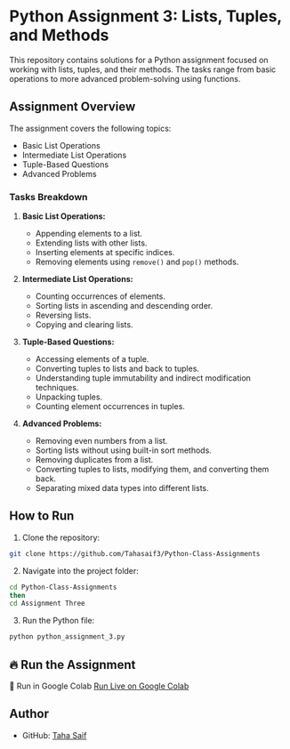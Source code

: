 # Python Assignment 3: Lists, Tuples, and Methods  

This repository contains solutions for a Python assignment focused on working with lists, tuples, and their methods. The tasks range from basic operations to more advanced problem-solving using functions.  

## Assignment Overview  

The assignment covers the following topics:  
- Basic List Operations  
- Intermediate List Operations  
- Tuple-Based Questions  
- Advanced Problems  

### Tasks Breakdown  

1. **Basic List Operations:**  
   - Appending elements to a list.  
   - Extending lists with other lists.  
   - Inserting elements at specific indices.  
   - Removing elements using `remove()` and `pop()` methods.  

2. **Intermediate List Operations:**  
   - Counting occurrences of elements.  
   - Sorting lists in ascending and descending order.  
   - Reversing lists.  
   - Copying and clearing lists.  

3. **Tuple-Based Questions:**  
   - Accessing elements of a tuple.  
   - Converting tuples to lists and back to tuples.  
   - Understanding tuple immutability and indirect modification techniques.  
   - Unpacking tuples.  
   - Counting element occurrences in tuples.  

4. **Advanced Problems:**  
   - Removing even numbers from a list.  
   - Sorting lists without using built-in sort methods.  
   - Removing duplicates from a list.  
   - Converting tuples to lists, modifying them, and converting them back.  
   - Separating mixed data types into different lists.  

## How to Run  

1. Clone the repository:  
```bash
git clone https://github.com/Tahasaif3/Python-Class-Assignments
```  

2. Navigate into the project folder:  
```bash
cd Python-Class-Assignments
then 
cd Assignment Three
```  

3. Run the Python file:  
```bash
python python_assignment_3.py
```

## 🔥 Run the Assignment  
🔗 Run in Google Colab
[Run Live on Google Colab](https://colab.research.google.com/drive/1Mckvz1fhgpxNscNT31TlsGU9KAoeIJvb?usp=sharing)


## Author   
- GitHub: [Taha Saif](https://github.com/Tahasaif3)  
